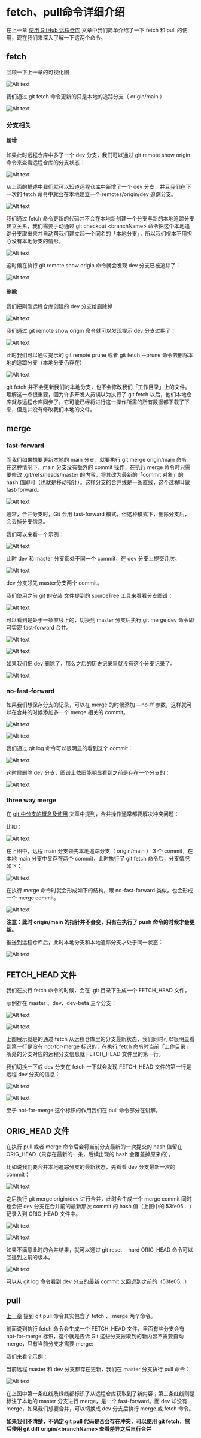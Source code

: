 # fetch、pull命令详细介绍

在上一章 [使用 GitHub 远程仓库](https://blog.csdn.net/qq_42880714/article/details/135514776) 文章中我们简单介绍了一下 fetch 和 pull 的使用，现在我们来深入了解一下这两个命令。

## fetch

回顾一下上一章的可视化图

![Alt text](./figures/07/01.png)

我们通过 git fetch 命令更新的只是本地的追踪分支（ origin/main ）

![Alt text](./figures/07/02.png)

### 分支相关

#### 新增

如果此时远程仓库中多了一个 dev 分支，我们可以通过 git remote show origin 命令来查看远程仓库的分支状态：

![Alt text](./figures/07/03.png)

从上面的描述中我们就可以知道远程仓库中新增了一个 dev 分支，并且我们在下一次的 fetch 命令中就会在本地建立一个 remotes/origin/dev 追踪分支。

![Alt text](./figures/07/04.png)


我们通过 fetch 命令更新的代码并不会在本地新创建一个分支与新的本地追踪分支建立关系，我们需要手动通过 git checkout \<branchName> 命令把这个本地追踪分支取出来并自动帮我们建立起一个同名的「本地分支」，所以我们根本不用担心没有本地分支的情形。

![Alt text](./figures/07/05.png)


这时候在执行 git remote show origin 命令就会发现 dev 分支已被追踪了：

![Alt text](./figures/07/06.png)

#### 删除

我们把刚刚远程仓库创建的 dev 分支给删除掉：

![Alt text](./figures/07/07.png)

我们通过 git remote show origin 命令就可以发现提示 dev 分支过期了：

![Alt text](./figures/07/08.png)


此时我们可以通过提示的 git remote prune 或者 git fetch --prune 命令去删除本地的追踪分支（本地分支仍存在）

![Alt text](./figures/07/09.png)

git fetch 并不会更新我们的本地分支，也不会修改我们「工作目录」上的文件。理解这一点很重要，因为许多开发人员误以为执行了 git fetch 以后，他们本地仓库就与远程仓库同步了。它可能已经将进行这一操作所需的所有数据都下载了下来，但是并没有修改我们本地的文件。

## merge

### fast-forward

而我们如果想要更新本地的 main 分支，就要执行 git merge origin/main 命令，在这种情况下，main 分支没有额外的 commit 操作，在执行 merge 命令时只需要修改 .git/refs/heads/master 的内容，将其改为最新的「commit 对象」的 hash 值即可（也就是移动指针）。这样分支的合并线是一条直线，这个过程叫做 fast-forward。

![Alt text](./figures/07/10.png)

通常，合并分支时，Git 会用 fast-forward 模式，但这种模式下，删除分支后，会丢掉分支信息。

我们可以来看一个示例：

![Alt text](./figures/07/11.png)

此时 dev 和 master 分支都处于同一个 commit，在 dev 分支上提交几次。

![Alt text](./figures/07/12.png)

dev 分支领先 master分支两个 commit。

我们使用之前 [git 的安装](https://blog.csdn.net/qq_42880714/article/details/135538648?spm=1001.2014.3001.5501) 文件提到的 sourceTree 工具来看看分支图谱：

![Alt text](./figures/07/13.png)

可以看到是处于一条直线上的，切换到 master 分支后执行 git merge dev 命令即可实现 fast-forward 合并。

![Alt text](./figures/07/14.png)

![Alt text](./figures/07/15.png)

如果我们把 dev 删除了，那么之后的历史记录里就没有这个分支记录了。

![Alt text](./figures/07/16.png)

### no-fast-forward

如果我们想保存分支的记录，可以在 merge 的时候添加 –-no-ff 参数，这样就可以在合并的时候添加多一个 merge 相关的 commit。

![Alt text](./figures/07/17.png)

![Alt text](./figures/07/18.png)

我们通过 git log 命令可以很明显的看到这个 commit：

![Alt text](./figures/07/19.png)

这时候删除 dev 分支，图谱上依旧能明显看到之前是存在一个分支的：

![Alt text](./figures/07/20.png)

### three way merge

在 [git 中分支的概念及使用](https://blog.csdn.net/qq_42880714/article/details/135439018) 文章中提到，合并操作通常都要解决冲突问题：

比如：

![Alt text](./figures/07/21.png)

在上图中，远程 main 分支领先本地追踪分支（ origin/main ） 3 个 commit，在本地 main 分支中又存在两个 commit，此时执行了 git fetch 命令后，分支情况如下：

![Alt text](./figures/07/22.png)

在执行 merge 命令时就会形成如下的结构，跟 no-fast-forward 类似，也会形成一个 merge commit。

![Alt text](./figures/07/23.png)

**注意：此时 origin/main 的指针并不会变，只有在执行了 push 命令的时候才会更新。**

推送到远程仓库后，此时本地分支和本地追踪分支才处于同一状态：

![Alt text](./figures/07/24.png)

## FETCH_HEAD 文件

我们在执行 fetch 命令的时候，会在 .git 目录下生成一个 FETCH_HEAD 文件。

示例存在 master 、dev、dev-beta 三个分支：

![Alt text](./figures/07/25.png)

![Alt text](./figures/07/26.png)

上图展示就是的通过 fetch 从远程仓库里的分支最新状态，我们同时可以很明显看到第一行是没有 not-for-merge 标识的，在执行 fetch 命令时当前「工作目录」所处的分支对应的远程分支信息就 FETCH_HEAD 文件里的第一行。

我们切换一下成 dev 分支在 fetch 一下就会发现 FETCH_HEAD 文件的第一行是 远程 dev 分支的信息：

![Alt text](./figures/07/27.png)

![Alt text](./figures/07/28.png)

至于 not-for-merge 这个标识的作用我们在 pull 命令部分在讲解。

## ORIG_HEAD 文件

在执行 pull 或者 merge 命令后会将当前分支最新的一次提交的 hash 值留在 ORIG_HEAD（只存在最新的一条，后续出现的 hash 会覆盖掉原来的）。

比如说我们要合并本地追踪分支的最新状态，先看看 dev 分支最新一次的commit：

![Alt text](./figures/07/29.png)

之后执行 git merge origin/dev 进行合并，此时会生成一个 merge commit 同时也会把 dev 分支在合并前的最新那次 commit 的 hash 值（上图中的 53fe05... ）记录入到 ORIG_HEAD 文件中。

![Alt text](./figures/07/30.png)

![Alt text](./figures/07/31.png)

如果不满意此时的合并结果，就可以通过 git reset --hard ORIG_HEAD 命令可以回退到之前的版本。

![Alt text](./figures/07/32.png)

可以从 git log 命令看到 dev 分支的最新 commit 又回退到之前的（53fe05...）


## pull

[上一章](./06-使用%20GitHub%20远程仓库.md) 提到 git pull 命令其实包含了 fetch 、 merge 两个命令。

前面说到执行 fetch 命令会生成一个 FETCH_HEAD 文件，里面有些分支会有 not-for-merge 标识，这个就是告诉 Git 这些分支拉取到的新内容不需要自动 merge，只有当前分支才需要 merge:

我们来看个示例：

当前远程 master 和 dev 分支都存在更新，我们在 master 分支执行 pull 命令：

![Alt text](./figures/07/33.png)

在上图中第一条红线及绿线都标识了从远程仓库获取到了新内容；第二条红线则是标注了本地的 master 分支进行 merge，是一个 fast-forward。而 dev 却没有 merge，如果我们想要合并，可以切换成 dev 分支后执行 merge 或 fetch 命令。

**如果我们不清楚，不确定 git pull 代码是否会存在冲突，可以使用 git fetch，然后使用 git diff origin/\<branchName> 查看差异之后自行合并**
